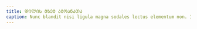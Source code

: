 ```yaml
---
title: ᲓᲘᲚᲘᲡ ᲛᲖᲔᲛ ᲐᲛᲝᲐᲜᲐᲗᲐ
caption: Nunc blandit nisi ligula magna sodales lectus elementum non. Integer id venenatis velit.
---
```

